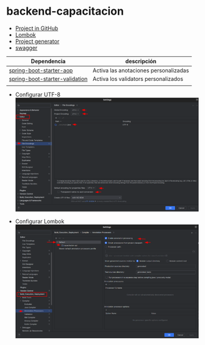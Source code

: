 # backend-capacitacion
* [Project in GitHub](https://github.com/jhonnnier/backend-capacitacion)
* [Lombok](https://projectlombok.org/)
* [Project generator](https://start.spring.io/)
* [swagger](http://localhost:8088/capacitance/swagger-ui/index.html)


| Dependencia                                                   | descripción                           |
|---------------------------------------------------------------|---------------------------------------|
| [spring-boot-starter-aop](https://acortar.link/kBg46w)|Activa las anotaciones personalizadas |
| [spring-boot-starter-validation](https://acortar.link/PimErT) | Activa los validators personalizados|
|                                                               |                                       |

* Configurar UTF-8
![configure UTF-8](src/main/resources/images/img-0001.png)

* Configurar Lombok
![configure Lombok](src/main/resources/images/img-0002.png)

